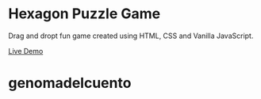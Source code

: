 # Hexagon Puzzle Game

Drag and dropt fun game created using HTML, CSS and Vanilla JavaScript.  

[Live Demo](https://monalighosh.github.io/hexagon-puzzle/)
# genomadelcuento
